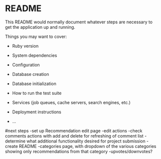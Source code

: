 # README

This README would normally document whatever steps are necessary to get the
application up and running.

Things you may want to cover:

* Ruby version

* System dependencies

* Configuration

* Database creation

* Database initialization

* How to run the test suite

* Services (job queues, cache servers, search engines, etc.)

* Deployment instructions

* ...

#next steps
-set up Recommendation edit page
-edit actions
-check comments actions with add and delete for refreshing of comment list
-determine what additional functionality desired for project submission
-create README
-categories page, with dropdown of the various categories showing only recommendations from that category
-upvotes/downvotes?
